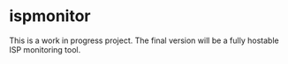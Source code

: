 # ispmonitor

This is a work in progress project. The final version will be a fully hostable ISP monitoring tool.